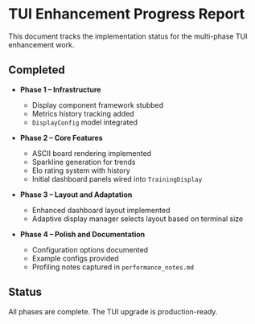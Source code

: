 # TUI Enhancement Progress Report

This document tracks the implementation status for the multi-phase TUI enhancement work.

## Completed

- **Phase 1 – Infrastructure**
  - Display component framework stubbed
  - Metrics history tracking added
  - `DisplayConfig` model integrated
- **Phase 2 – Core Features**
  - ASCII board rendering implemented
  - Sparkline generation for trends
  - Elo rating system with history
  - Initial dashboard panels wired into `TrainingDisplay`

- **Phase 3 – Layout and Adaptation**
  - Enhanced dashboard layout implemented
  - Adaptive display manager selects layout based on terminal size

- **Phase 4 – Polish and Documentation**
  - Configuration options documented
  - Example configs provided
  - Profiling notes captured in `performance_notes.md`

## Status

All phases are complete. The TUI upgrade is production-ready.
